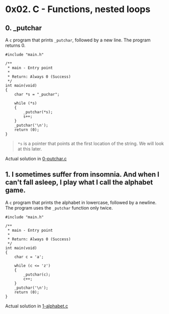 # 0x02. C - Functions, nested loops

## 0. _putchar

A `c` program that prints `_putchar`, followed by a new line. The program returns 0.

```
#include "main.h"

/**
 * main - Entry point
 *
 * Return: Always 0 (Success)
 */
int main(void)
{
	char *s = "_puchar";

	while (*s)
	{
		_putchar(*s);
		s++;
	}
	_putchar('\n');
	return (0);
}
```

> `*s` is a pointer that points at the first location of the string. We will look at this later.

Actual solution in [0-putchar.c](./0-putchar.c)

## 1. I sometimes suffer from insomnia. And when I can't fall asleep, I play what I call the alphabet game. 

A `c` program that prints the alphabet in lowercase, followed by a newline. The program uses the `_putchar` function only twice. 

```
#include "main.h"

/**
 * main - Entry point
 *
 * Return: Always 0 (Success)
 */
int main(void)
{
	char c = 'a';

	while (c <= 'z')
	{
		_putchar(c);
		c++;
	}
	_putchar('\n');
	return (0);
}
```

Actual solution in [1-alphabet.c](./1-alphabet.c)
